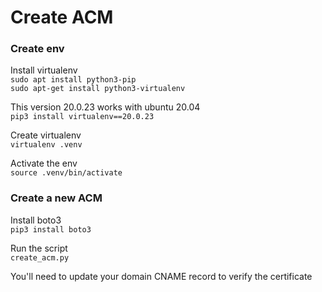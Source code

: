 # Create ACM

### Create env
Install virtualenv  
`sudo apt install python3-pip`  
`sudo apt-get install python3-virtualenv`  

This version 20.0.23 works with ubuntu 20.04  
`pip3 install virtualenv==20.0.23`  

Create virtualenv  
`virtualenv .venv`  

Activate the env  
`source .venv/bin/activate`  

### Create a new ACM
Install boto3  
`pip3 install boto3`

Run the script  
`create_acm.py`  

You'll need to update your domain CNAME record to verify the certificate   